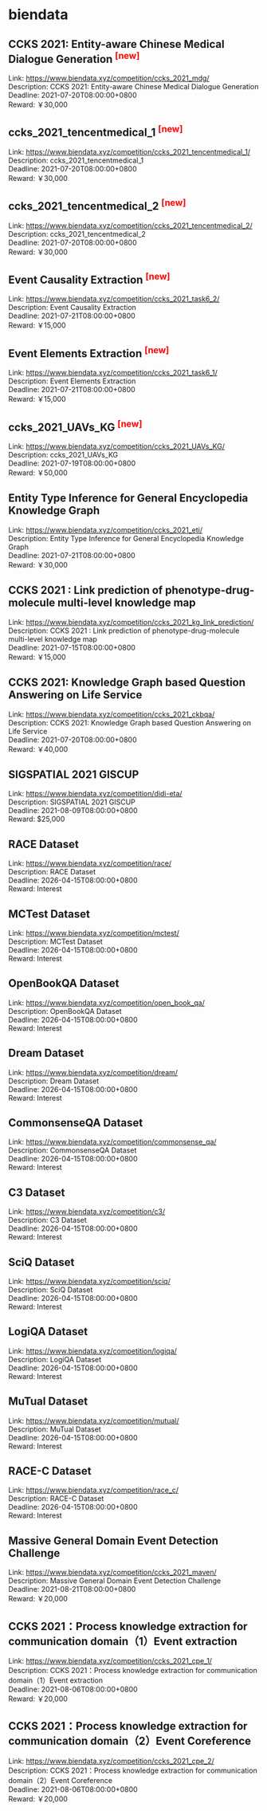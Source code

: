 # biendata



## CCKS 2021: Entity-aware Chinese Medical Dialogue Generation <sup style="color:red">[new]<sup>  

Link: https://www.biendata.xyz/competition/ccks_2021_mdg/  
Description: CCKS 2021: Entity-aware Chinese Medical Dialogue Generation  
Deadline: 2021-07-20T08:00:00+0800  
Reward: ￥30,000  


## ccks_2021_tencentmedical_1 <sup style="color:red">[new]<sup>  

Link: https://www.biendata.xyz/competition/ccks_2021_tencentmedical_1/  
Description: ccks_2021_tencentmedical_1  
Deadline: 2021-07-20T08:00:00+0800  
Reward: ￥30,000  


## ccks_2021_tencentmedical_2 <sup style="color:red">[new]<sup>  

Link: https://www.biendata.xyz/competition/ccks_2021_tencentmedical_2/  
Description: ccks_2021_tencentmedical_2  
Deadline: 2021-07-20T08:00:00+0800  
Reward: ￥30,000  


## Event Causality Extraction <sup style="color:red">[new]<sup>  

Link: https://www.biendata.xyz/competition/ccks_2021_task6_2/  
Description: Event Causality Extraction  
Deadline: 2021-07-21T08:00:00+0800  
Reward: ￥15,000  


## Event Elements Extraction <sup style="color:red">[new]<sup>  

Link: https://www.biendata.xyz/competition/ccks_2021_task6_1/  
Description: Event Elements Extraction  
Deadline: 2021-07-21T08:00:00+0800  
Reward: ￥15,000  


## ccks_2021_UAVs_KG <sup style="color:red">[new]<sup>  

Link: https://www.biendata.xyz/competition/ccks_2021_UAVs_KG/  
Description: ccks_2021_UAVs_KG  
Deadline: 2021-07-19T08:00:00+0800  
Reward: ￥50,000  


## Entity Type Inference for General Encyclopedia Knowledge Graph

Link: https://www.biendata.xyz/competition/ccks_2021_eti/  
Description: Entity Type Inference for General Encyclopedia Knowledge Graph  
Deadline: 2021-07-21T08:00:00+0800  
Reward: ￥30,000  


## CCKS 2021 : Link prediction of phenotype-drug-molecule multi-level knowledge map

Link: https://www.biendata.xyz/competition/ccks_2021_kg_link_prediction/  
Description: CCKS 2021 : Link prediction of phenotype-drug-molecule multi-level knowledge map  
Deadline: 2021-07-15T08:00:00+0800  
Reward: ￥15,000  


## CCKS 2021: Knowledge Graph based Question Answering on Life Service

Link: https://www.biendata.xyz/competition/ccks_2021_ckbqa/  
Description: CCKS 2021: Knowledge Graph based Question Answering on Life Service  
Deadline: 2021-07-20T08:00:00+0800  
Reward: ￥40,000  


## SIGSPATIAL 2021 GISCUP

Link: https://www.biendata.xyz/competition/didi-eta/  
Description: SIGSPATIAL 2021 GISCUP  
Deadline: 2021-08-09T08:00:00+0800  
Reward: $25,000  


## RACE Dataset

Link: https://www.biendata.xyz/competition/race/  
Description: RACE Dataset  
Deadline: 2026-04-15T08:00:00+0800  
Reward: Interest  


## MCTest Dataset

Link: https://www.biendata.xyz/competition/mctest/  
Description: MCTest Dataset  
Deadline: 2026-04-15T08:00:00+0800  
Reward: Interest  


## OpenBookQA Dataset

Link: https://www.biendata.xyz/competition/open_book_qa/  
Description: OpenBookQA Dataset  
Deadline: 2026-04-15T08:00:00+0800  
Reward: Interest  


## Dream Dataset

Link: https://www.biendata.xyz/competition/dream/  
Description: Dream Dataset  
Deadline: 2026-04-15T08:00:00+0800  
Reward: Interest  


## CommonsenseQA Dataset

Link: https://www.biendata.xyz/competition/commonsense_qa/  
Description: CommonsenseQA Dataset  
Deadline: 2026-04-15T08:00:00+0800  
Reward: Interest  


## C3 Dataset

Link: https://www.biendata.xyz/competition/c3/  
Description: C3 Dataset  
Deadline: 2026-04-15T08:00:00+0800  
Reward: Interest  


## SciQ Dataset

Link: https://www.biendata.xyz/competition/sciq/  
Description: SciQ Dataset  
Deadline: 2026-04-15T08:00:00+0800  
Reward: Interest  


## LogiQA Dataset

Link: https://www.biendata.xyz/competition/logiqa/  
Description: LogiQA Dataset  
Deadline: 2026-04-15T08:00:00+0800  
Reward: Interest  


## MuTual Dataset

Link: https://www.biendata.xyz/competition/mutual/  
Description: MuTual Dataset  
Deadline: 2026-04-15T08:00:00+0800  
Reward: Interest  


## RACE-C Dataset

Link: https://www.biendata.xyz/competition/race_c/  
Description: RACE-C Dataset  
Deadline: 2026-04-15T08:00:00+0800  
Reward: Interest  


## Massive General Domain Event Detection Challenge

Link: https://www.biendata.xyz/competition/ccks_2021_maven/  
Description: Massive General Domain Event Detection Challenge  
Deadline: 2021-08-21T08:00:00+0800  
Reward: ￥20,000  


## CCKS 2021：Process knowledge extraction for communication domain（1）Event extraction

Link: https://www.biendata.xyz/competition/ccks_2021_cpe_1/  
Description: CCKS 2021：Process knowledge extraction for communication domain（1）Event extraction  
Deadline: 2021-08-06T08:00:00+0800  
Reward: ￥20,000  


## CCKS 2021：Process knowledge extraction for communication domain（2）Event Coreference

Link: https://www.biendata.xyz/competition/ccks_2021_cpe_2/  
Description: CCKS 2021：Process knowledge extraction for communication domain（2）Event Coreference  
Deadline: 2021-08-06T08:00:00+0800  
Reward: ￥20,000  

